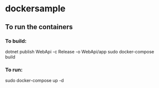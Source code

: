 # dockersample

## To run the containers

### To build: 
dotnet publish WebApi -c Release -o WebApi/app
sudo docker-compose build

### To run: 
sudo docker-compose up -d
